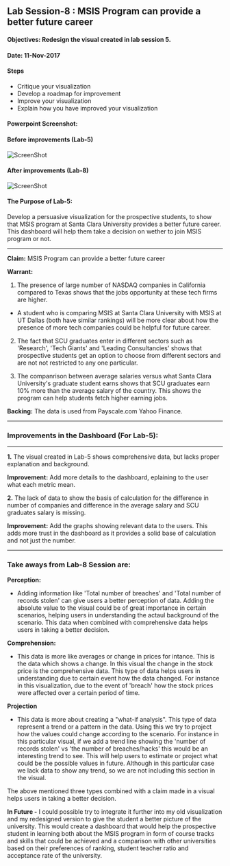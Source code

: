 ## Lab Session-8 : MSIS Program can provide a better future career

#### Objectives: Redesign the visual created in lab session 5.
#### Date: 11-Nov-2017

#### Steps
* Critique your visualization
* Develop a roadmap for improvement
* Improve your visualization
* Explain how you have improved your visualization

#### Powerpoint Screenshot:

#### Before improvements (Lab-5)
![ScreenShot](https://user-images.githubusercontent.com/32223677/32693382-135ce5fc-c6df-11e7-8c9f-62c9534a7f29.png)

#### After improvements (Lab-8)
![ScreenShot](https://user-images.githubusercontent.com/32223677/32693061-180c0ebc-c6d9-11e7-914a-b4e0ed5f0bb1.png)

#### The Purpose of Lab-5:
Develop a persuasive visualization for the prospective students, to show that MSIS program at Santa Clara University provides a better future career. This dashboard will help them take a decision on wether to join MSIS program or not. 
***

**Claim:** MSIS Program can provide a better future career

**Warrant:** 
1. The presence of large number of NASDAQ companies in California compared to Texas shows that the jobs opportunity at these tech firms are higher. 
* A student who is comparing MSIS at Santa Clara University with MSIS at UT Dallas (both have similar rankings) will be more clear about how the presence of more tech companies could be helpful for future career.

2. The fact that SCU graduates enter in different sectors such as 'Research', 'Tech Giants' and 'Leading Consultancies' shows that prospective students get an option to choose from different sectors and are not not restricted to any one particular.

3. The companrison between average salaries versus what Santa Clara University's graduate student earns shows that SCU graduates earn 10% more than the average salary of the country. This shows the program can help students fetch higher earning jobs.

**Backing:**  The data is used from Payscale.com Yahoo Finance.

***
### Improvements in the Dashboard (For Lab-5):
***
**1.**  The visual created in Lab-5 shows comprehensive data, but lacks proper explanation and background.

**Improvement:** Add more details to the dashboard, eplaining to the user what each metric mean.

**2.** The lack of data to show the basis of calculation for the difference in number of companies and difference in the average salary and SCU graduates salary is missing.

**Improvement:** Add the graphs showing relevant data to the users. This adds more trust in the dashboard as it provides a solid base of calculation and not just the number.

***

### Take aways from Lab-8 Session are:

**Perception:**

* Adding information like 'Total number of breaches' and 'Total number of records stolen' can give users a better perception of data. Adding the absolute value to the visual could be of great importance in certain scenarios, helping users in understanding the actaul background of the scenario. This data when combined with comprehensive data helps users in taking a better decision.

**Comprehension:** 

* This data is more like averages or change in prices for intance. This is the data which shows a change. In this visual the change in the stock price is the comprehensive data. This type of data helps users in understanding due to certain event how the data changed. For instance in this visualization, due to the event of 'breach' how the stock prices were affected over a certain period of time. 

**Projection**

* This data is more about creating a "what-if analysis". This type of data represent a trend or a pattern in the data. Using this we try to project how the values could change according to the scenario. For instance in this particular visual, if we add a trend line showing the 'number of records stolen' vs 'the number of breaches/hacks' this would be an interesting trend to see. This will help users to estimate or project what could be the possible values in future. 
Although in this particular case we lack data to show any trend, so we are not including this section in the visual.

The above mentioned three types combined with a claim made in a visual helps users in taking a better decision.


**In Future -**
I could possible try to integrate it further into my old visualization and my redesigned version to give the student a better picture of the university. This would create a dashboard that would help the prospective student in learning both about the MSIS program in form of course tracks and skills that could be achieved and a comparison with other universities based on their preferences of ranking, student teacher ratio and acceptance rate of the university.
